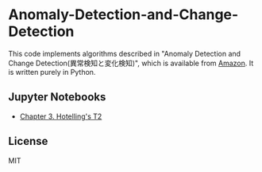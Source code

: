 # Anomaly-Detection-and-Change-Detection
This code implements algorithms described in "Anomaly Detection and Change Detection(異常検知と変化検知)", which is available from [Amazon](https://www.amazon.co.jp/%E7%95%B0%E5%B8%B8%E6%A4%9C%E7%9F%A5%E3%81%A8%E5%A4%89%E5%8C%96%E6%A4%9C%E7%9F%A5-%E6%A9%9F%E6%A2%B0%E5%AD%A6%E7%BF%92%E3%83%97%E3%83%AD%E3%83%95%E3%82%A7%E3%83%83%E3%82%B7%E3%83%A7%E3%83%8A%E3%83%AB%E3%82%B7%E3%83%AA%E3%83%BC%E3%82%BA-%E4%BA%95%E6%89%8B-%E5%89%9B/dp/4061529080). It is written purely in Python.


## Jupyter Notebooks
- [Chapter 3. Hotelling's T2](https://github.com/TakuyaMurata/Anomaly-Detection-and-Change-Detection/blob/master/Chapter%202%20Hotelling's%20T2.ipynb)


## License
MIT
